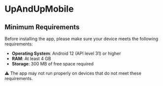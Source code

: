 # UpAndUpMobile

## Minimum Requirements

Before installing the app, please make sure your device meets the following requirements:

- **Operating System**: Android 12 (API level 31) or higher  
- **RAM**: At least 4 GB  
- **Storage**: 300 MB of free space required  

⚠️ The app may not run properly on devices that do not meet these requirements.
